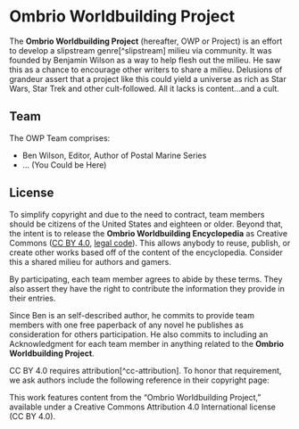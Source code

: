 # Ombrio Worldbuilding Project

The **Ombrio Worldbuilding Project** (hereafter, OWP or Project) is an effort to develop a slipstream genre[^slipstream] milieu via community. It was founded by Benjamin Wilson as a way to help flesh out the milieu. He saw this as a chance to encourage other writers to share a milieu. Delusions of grandeur assert that a project like this could yield a universe as rich as Star Wars, Star Trek and other cult-followed. All it lacks is content...and a cult.

## Team 

The OWP Team comprises:

* Ben Wilson, Editor, Author of Postal Marine Series
* ... (You Could be Here)

## License

To simplify copyright and due to the need to contract, team members should be citizens of the United States and eighteen or older. Beyond that, the intent is to release the **Ombrio Worldbuilding Encyclopedia** as Creative Commons ([CC BY 4.0](http://creativecommons.org/licenses/by/4.0/), [legal code](https://creativecommons.org/licenses/by/4.0/legalcode)). This allows anybody to reuse, publish, or create other works based off of the content of the encyclopedia. Consider this a shared milieu for authors and gamers.

By participating, each team member agrees to abide by these terms. They also assert they have the right to contribute the information they provide in their entries.

Since Ben is an self-described author, he commits to provide team members with one free paperback of any novel he publishes as consideration for others participation. He also commits to including an Acknowledgment for each team member in anything related to the **Ombrio Worldbuilding Project**.

CC BY 4.0 requires attribution[^cc-attribution]. To honor that requirement, we ask authors include the following reference in their copyright page:

<div class='alert alert-success'>This work features content from the &ldquo;Ombrio Worldbuilding Project,&rdquo; available under a Creative Commons Attribution 4.0 International license (CC BY 4.0).</div>
